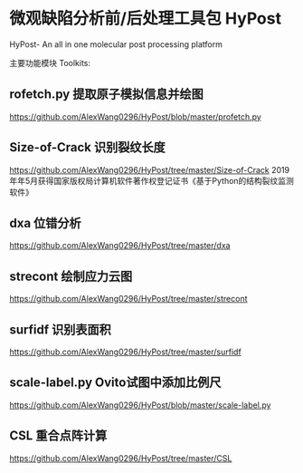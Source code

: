 # 微观缺陷分析前/后处理工具包 HyPost
HyPost- An all in one molecular post processing platform 

主要功能模块 Toolkits:
## rofetch.py 提取原子模拟信息并绘图
https://github.com/AlexWang0296/HyPost/blob/master/profetch.py
## Size-of-Crack 识别裂纹长度
https://github.com/AlexWang0296/HyPost/tree/master/Size-of-Crack
2019年年5月获得国家版权局计算机软件著作权登记证书《基于Python的结构裂纹监测软件》
## dxa 位错分析 
https://github.com/AlexWang0296/HyPost/tree/master/dxa
## strecont 绘制应力云图 
https://github.com/AlexWang0296/HyPost/tree/master/strecont
## surfidf 识别表面积 
https://github.com/AlexWang0296/HyPost/tree/master/surfidf
## scale-label.py Ovito试图中添加比例尺 
https://github.com/AlexWang0296/HyPost/blob/master/scale-label.py
## CSL 重合点阵计算 
https://github.com/AlexWang0296/HyPost/tree/master/CSL
